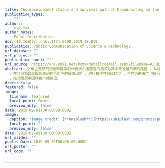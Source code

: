 ```yaml
---
title: The development status and survival path of broadcasting in the new media era
publication_types:
  - "2"
authors:
  - X.D.Yan
author_notes:
  - Equal Contribution
doi: 10.16607/j.cnki.1674-6708.2019.18.019
publication: Public Communication of Science & Technology
url_dataset: ""
url_project: ""
publication_short: ""
url_source: https://kns.cnki.net/kcms/detail/detail.aspx?filename=KJCB201918024&dbcode=CJFD&dbname=CJFD2019&v=M-lxkDzM_iN-44lV2qpj9KK5L-liDqWT9xoGECDHs7GqASSDsrBhotzyE3dOlo6v
abstract: 文章主要研究的是新媒体时代传统广播遭遇的瓶颈与其未来发展的新的路径 ，从经营模式、传播渠道与传受 关系三方面分析广播面临的困境
  ，并且分析其发展现状问题所对应的解决出路 ，进行精准性升级转型 ，旨在为未来广 播行业的健康有序蓬勃发展与媒介生态的优化提供有意义和价值的方法论遵循
  ，推动发展中国特色广播强国。
draft: false
featured: false
image:
  filename: featured
  focal_point: Smart
  preview_only: false
date: 2019-09-01T00:00:00.000Z
image:
  caption: "Image credit: [**Unsplash**](https://unsplash.com/photos/pLCdAaMFLTE)"
  focal_point: ""
  preview_only: false
date: 2019-09-01T00:00:00.000Z
url_slides: ""
publishDate: 2019-09-01T00:00:00.000Z
url_poster: ""
url_code: ""
---
```

---
